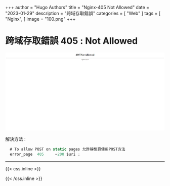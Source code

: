 +++
author = "Hugo Authors"
title = "Nginx-405 Not Allowed"
date = "2023-01-29"
description = "跨域存取錯誤"
categories = [
    "Web"
]
tags = [
    "Nginx",
]
image = "100.png"
+++


# 跨域存取錯誤  405 : Not Allowed

![](201.png)

解決方法 :

```javascript
  # To allow POST on static pages 允許靜態頁使用POST方法
  error_page  405     =200 $uri ;
```


***

{{< css.inline >}}
<style>
.emojify {
	font-family: Apple Color Emoji, Segoe UI Emoji, NotoColorEmoji, Segoe UI Symbol, Android Emoji, EmojiSymbols;
	font-size: 2rem;
	vertical-align: middle;
}
@media screen and (max-width:650px) {
  .nowrap {
    display: block;
    margin: 25px 0;
  }
}
</style>
{{< /css.inline >}}
